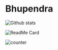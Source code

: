 # Bhupendra

![Github stats](https://github-readme-stats.vercel.app/api?username=bss1211)


![ReadMe Card](https://github-readme-stats.vercel.app/api/pin/?username=bss1211&repo=Bhupendra)


![counter](https://[YourEndpoint].m.pipedream.net)
